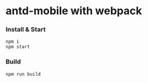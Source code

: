 # antd-mobile with webpack

### Install & Start

```shell
npm i
npm start
```

### Build

```
npm run build
```
